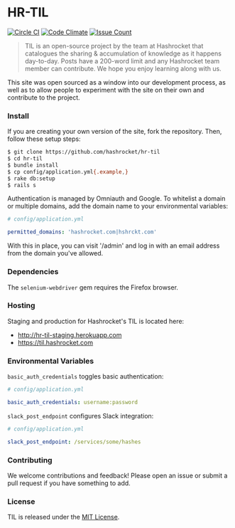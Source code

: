 # HR-TIL

[![Circle CI](https://circleci.com/gh/hashrocket/hr-til.svg?style=svg)](https://circleci.com/gh/hashrocket/hr-til) [![Code Climate](https://codeclimate.com/github/hashrocket/hr-til/badges/gpa.svg)](https://codeclimate.com/github/hashrocket/hr-til) [![Issue Count](https://codeclimate.com/github/hashrocket/hr-til/badges/issue_count.svg)](https://codeclimate.com/github/hashrocket/hr-til)

> TIL is an open-source project by the team at Hashrocket that catalogues the
> sharing & accumulation of knowledge as it happens day-to-day. Posts have a
> 200-word limit and any Hashrocket team member can contribute. We hope you
> enjoy learning along with us.

This site was open sourced as a window into our development process, as well as
to allow people to experiment with the site on their own and contribute to the
project.

### Install

If you are creating your own version of the site, fork the repository. Then,
follow these setup steps:

```sh
$ git clone https://github.com/hashrocket/hr-til
$ cd hr-til
$ bundle install
$ cp config/application.yml{.example,}
$ rake db:setup
$ rails s
```

Authentication is managed by Omniauth and Google. To whitelist a domain or multiple domains, add the domain name to your environmental variables:

```yml
# config/application.yml

permitted_domains: 'hashrocket.com|hshrckt.com'
```

With this in place, you can visit '/admin' and log in with an email address from
the domain you've allowed.

### Dependencies

The `selenium-webdriver` gem requires the Firefox browser.

### Hosting

Staging and production for Hashrocket's TIL is located here:

* http://hr-til-staging.herokuapp.com
* https://til.hashrocket.com

### Environmental Variables

`basic_auth_credentials` toggles basic authentication:

```yml
# config/application.yml

basic_auth_credentials: username:password
```

`slack_post_endpoint` configures Slack integration:

```yml
# config/application.yml

slack_post_endpoint: /services/some/hashes
```

### Contributing

We welcome contributions and feedback! Please open an issue or submit a pull
request if you have something to add.

### License

TIL is released under the [MIT License](http://www.opensource.org/licenses/MIT).
